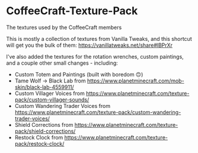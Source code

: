 # CoffeeCraft-Texture-Pack
The textures used by the CoffeeCraft members

This is mostly a collection of textures from Vanilla Tweaks, and this shortcut will get you the bulk of them: <https://vanillatweaks.net/share#lBPrXr>

I've also added the textures for the rotation wrenches, custom paintings, and a couple other small changes - including:

* Custom Totem and Paintings (built with boredom 🙃)
* Tame Wolf -> Black Lab from <https://www.planetminecraft.com/mob-skin/black-lab-4559911/>
* Custom Villager Voices from <https://www.planetminecraft.com/texture-pack/custom-villager-sounds/>
* Custom Wandering Trader Voices from <https://www.planetminecraft.com/texture-pack/custom-wandering-trader-voices/>
* Shield Corrections from <https://www.planetminecraft.com/texture-pack/shield-corrections/>
* Restock Clock from <https://www.planetminecraft.com/texture-pack/restock-clock/>